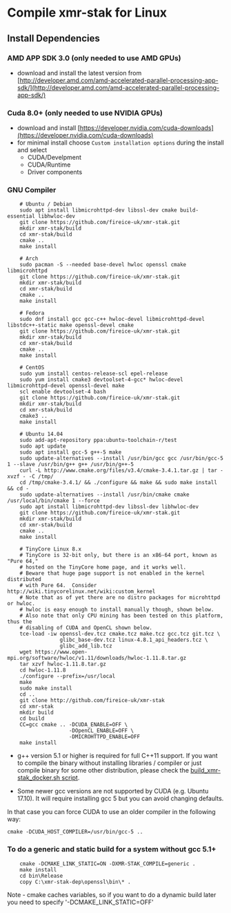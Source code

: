 # Compile **xmr-stak** for Linux

## Install Dependencies

### AMD APP SDK 3.0 (only needed to use AMD GPUs)

- download and install the latest version from [http://developer.amd.com/amd-accelerated-parallel-processing-app-sdk/](http://developer.amd.com/amd-accelerated-parallel-processing-app-sdk/)

### Cuda 8.0+ (only needed to use NVIDIA GPUs)

- download and install [https://developer.nvidia.com/cuda-downloads](https://developer.nvidia.com/cuda-downloads)
- for minimal install choose `Custom installation options` during the install and select
    - CUDA/Develpment
    - CUDA/Runtime
    - Driver components

### GNU Compiler
```
    # Ubuntu / Debian
    sudo apt install libmicrohttpd-dev libssl-dev cmake build-essential libhwloc-dev
    git clone https://github.com/fireice-uk/xmr-stak.git
    mkdir xmr-stak/build
    cd xmr-stak/build
    cmake ..
    make install

    # Arch
    sudo pacman -S --needed base-devel hwloc openssl cmake libmicrohttpd
    git clone https://github.com/fireice-uk/xmr-stak.git
    mkdir xmr-stak/build
    cd xmr-stak/build
    cmake ..
    make install

    # Fedora
    sudo dnf install gcc gcc-c++ hwloc-devel libmicrohttpd-devel libstdc++-static make openssl-devel cmake
    git clone https://github.com/fireice-uk/xmr-stak.git
    mkdir xmr-stak/build
    cd xmr-stak/build
    cmake ..
    make install

    # CentOS
    sudo yum install centos-release-scl epel-release
    sudo yum install cmake3 devtoolset-4-gcc* hwloc-devel libmicrohttpd-devel openssl-devel make
    scl enable devtoolset-4 bash
    git clone https://github.com/fireice-uk/xmr-stak.git
    mkdir xmr-stak/build
    cd xmr-stak/build
    cmake3 ..
    make install

    # Ubuntu 14.04
    sudo add-apt-repository ppa:ubuntu-toolchain-r/test
    sudo apt update
    sudo apt install gcc-5 g++-5 make
    sudo update-alternatives --install /usr/bin/gcc gcc /usr/bin/gcc-5 1 --slave /usr/bin/g++ g++ /usr/bin/g++-5
    curl -L http://www.cmake.org/files/v3.4/cmake-3.4.1.tar.gz | tar -xvzf - -C /tmp/
    cd /tmp/cmake-3.4.1/ && ./configure && make && sudo make install && cd -
    sudo update-alternatives --install /usr/bin/cmake cmake /usr/local/bin/cmake 1 --force
    sudo apt install libmicrohttpd-dev libssl-dev libhwloc-dev
    git clone https://github.com/fireice-uk/xmr-stak.git
    mkdir xmr-stak/build
    cd xmr-stak/build
    cmake ..
    make install

    # TinyCore Linux 8.x
    # TinyCore is 32-bit only, but there is an x86-64 port, known as "Pure 64,"
    # hosted on the TinyCore home page, and it works well.
    # Beware that huge page support is not enabled in the kernel distributed
    # with Pure 64.  Consider http://wiki.tinycorelinux.net/wiki:custom_kernel
    # Note that as of yet there are no distro packages for microhttpd or hwloc.
    # hwloc is easy enough to install manually though, shown below.
    # Also note that only CPU mining has been tested on this platform, thus the
    # disabling of CUDA and OpenCL shown below.
    tce-load -iw openssl-dev.tcz cmake.tcz make.tcz gcc.tcz git.tcz \
                 glibc_base-dev.tcz linux-4.8.1_api_headers.tcz \
                 glibc_add_lib.tcz
    wget https://www.open-mpi.org/software/hwloc/v1.11/downloads/hwloc-1.11.8.tar.gz
    tar xzvf hwloc-1.11.8.tar.gz
    cd hwloc-1.11.8
    ./configure --prefix=/usr/local
    make
    sudo make install
    cd ..
    git clone http://github.com/fireice-uk/xmr-stak
    cd xmr-stak
    mkdir build
    cd build
    CC=gcc cmake .. -DCUDA_ENABLE=OFF \
                    -DOpenCL_ENABLE=OFF \
                    -DMICROHTTPD_ENABLE=OFF
    make install
```

- g++ version 5.1 or higher is required for full C++11 support.
If you want to compile the binary without installing libraries / compiler or just compile binary for some other distribution, please check the [build_xmr-stak_docker.sh script](scripts/build_xmr-stak_docker/build_xmr-stak_docker.sh).

- Some newer gcc versions are not supported by CUDA (e.g. Ubuntu 17.10). It will require installing gcc 5 but you can avoid changing defaults.

In that case you can force CUDA to use an older compiler in the following way:
```
cmake -DCUDA_HOST_COMPILER=/usr/bin/gcc-5 ..
```

### To do a generic and static build for a system without gcc 5.1+
```
    cmake -DCMAKE_LINK_STATIC=ON -DXMR-STAK_COMPILE=generic .
    make install
    cd bin\Release
    copy C:\xmr-stak-dep\openssl\bin\* .
```
Note - cmake caches variables, so if you want to do a dynamic build later you need to specify '-DCMAKE_LINK_STATIC=OFF'
